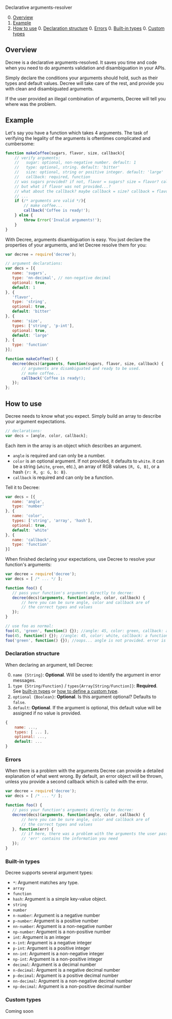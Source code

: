 Declarative arguments-resolver

0. [Overview](#overview)
0. [Example](#example)
0. [How to use](#how-to-use)
    0. [Declaration structure](#declaration-structure)
    0. [Errors](#errors)
    0. [Built-in types](#built-in-types)
    0. [Custom types](#custom-types)

## Overview

Decree is a declarative arguments-resolved. It saves you time and code when you
need to do arguments validation and disambiguation in your APIs.

Simply declare the conditions your arguments should hold, such as their types
and default values. Decree will take care of the rest, and provide you with
clean and disambiguated arguments.

If the user provided an illegal combination of arguments, Decree will tell you
where was the problem.

## Example

Let's say you have a function which takes 4 arguments. The task of verifying
the legality of the arguments is oftentimes complicated and cumbersome:

```Javascript
function makeCoffee(sugars, flavor, size, callback){
    // verify arguments:
    //   sugar: optional, non-negative number. default: 1
    //   type: optional, string. default: 'bitter'
    //   size: optional, string or positive integer. default: 'large'
    //   callback: required, function
    // was sugars provided? if not, flavor = sugars? size = flavor? callback = size?
    // but what if flavor was not provided...?
    // what about the callback? maybe callback = size? callback = flavor?
    // ...
    if (/* arguments are valid */){
        // make coffee...
        callback('Coffee is ready!');
    } else {
        throw Error('Invalid arguments!');
    }
}
```

 With Decree, arguments disambiguation is easy. You just declare the properties
 of your arguments, and let Decree resolve them for you:

 ```Javascript
var decree = require('decree');

// argument declarations:
var decs = [{
    name: 'sugars',
    type: 'nn-decimal', // non-negative decimal
    optional: true,
    default: 1
}, {
    'flavor',
    type: 'string',
    optional: true,
    default: 'bitter'
}, {
    name: 'size',
    types: ['string', 'p-int'],
    optional: true,
    default: 'large'
}, {
    type: 'function'
}];

function makeCoffee() {
    decree(decs)(arguments, function(sugars, flavor, size, callback) {
        // arguments are disambiguated and ready to be used.
        // make coffee...
        callback('Coffee is ready!);
    });
};
```

## How to use

Decree needs to know what you expect. Simply build an array to describe your
argument expectations.

```Javascript
// declarations:
var decs = [angle, color, callback];
```

Each item in the array is an object which describes an argument.

- `angle` is required and can only be a number.
- `color` is an optional argument. If not provided, it defaults to `white`. it
  can be a string (`white`, `green`, etc.), an array of RGB values
  `[R, G, B]`, or a hash `{r: R, g: G, b: B}`.
- `callback` is required and can only be a function.
 
 Tell it to Decree:

 ```Javascript
var decs = [{
    name: 'angle',
    type: 'number'
}, {
    name: 'color',
    types: ['string', 'array', 'hash'],
    optional: true,
    default: 'white'
}, {
    name: 'callback',
    type: 'function'
}]
 ```

 When finished declaring your expectations, use Decree to resolve your
 function's arguments:

 ```Javascript
var decree = require('decree');
var decs = [ /* ... */ ];

function foo() {
    // pass your function's arguments directly to decree:
    decree(decs)(arguments, function(angle, color, callback) {
        // here you can be sure angle, color and callback are of
        // the correct types and values
    });
}

// use foo as normal:
foo(45, 'green', function() {}); //angle: 45, color: green, callback: a function
foo(45, function() {}); //angle: 45, color: white, callback: a function
foo('green', function() {}); //oops... angle is not provided. error is thrown.
 ```

### Declaration structure

When declaring an argument, tell Decree:

0. `name {String}`: **Optional**. Will be used to identify the argument in error
   messages.
0. `type {String/Function}` / `types{Array[String/Function]}`: **Required**.
   See [built-in types](#built-in-types) or
   [how to define a custom type](#custom-types).
0. `optional {Boolean}`: **Optional**. Is this argument optional?
   Defaults to `false`.
0. `default`: **Optional**. If the argument is optional, this default value will
   be assigned if no value is provided.

```Javascript
{
    name: ...,
    types: [ ... ],
    optional: ...,
    default: ...
}
```

### Errors

When there is a problem with the arguments Decree can provide a detailed
explanation of what went wrong. By default, an error object will be thrown,
unless you provide a second callback which is called with the error.

 ```Javascript
var decree = require('decree');
var decs = [ /* ... */ ];

function foo() {
    // pass your function's arguments directly to decree:
    decree(decs)(arguments, function(angle, color, callback) {
        // here you can be sure angle, color and callback are of
        // the correct types and values
    }, function(err) {
        // if here, there was a problem with the arguments the user passed
        // 'err' contains the information you need
    });
}
 ```

### Built-in types

Decree supports several argument types:

- `*`: Argument matches any type.
- `array`
- `function`
- `hash`: Argument is a simple key-value object.
- `string`
- `number`
- `n-number`: Argument is a negative number
- `p-number`: Argument is a positive number
- `nn-number`: Argument is a non-negative number
- `np-number`: Argument is a non-positive number
- `int`: Argument is an integer
- `n-int`: Argument is a negative integer
- `p-int`: Argument is a positive integer
- `nn-int`: Argument is a non-negative integer
- `np-int`: Argument is a non-positive integer
- `decimal`: Argument is a decimal number
- `n-decimal`: Argument is a negative decimal number
- `p-decimal`: Argument is a positive decimal number
- `nn-decimal`: Argument is a non-negative decimal number
- `np-decimal`: Argument is a non-positive decimal number

### Custom types

Coming soon
